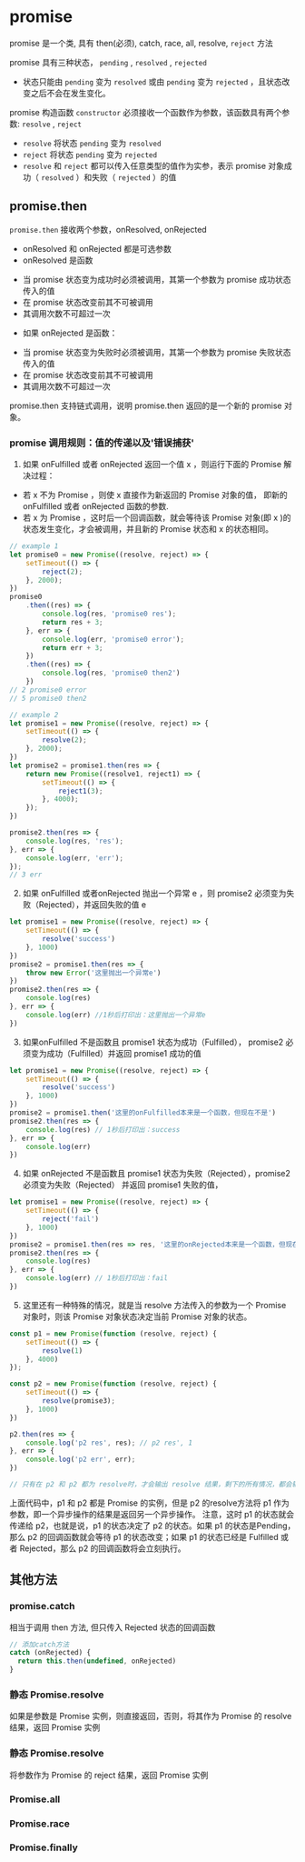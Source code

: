<!--
Created: Sun Apr 26 2020 23:31:43 GMT+0800 (China Standard Time)
Modified: Mon Apr 27 2020 00:02:15 GMT+0800 (China Standard Time)
-->
<!-- js -->

# promise

promise 是一个类, 具有 then(必须), catch, race, all, resolve, `reject` 方法

promise 具有三种状态， `pending` , `resolved` , `rejected` 

* 状态只能由 `pending` 变为 `resolved` 或由 `pending` 变为 `rejected` ，且状态改变之后不会在发生变化。

promise 构造函数 `constructor` 必须接收一个函数作为参数，该函数具有两个参数: `resolve` , `reject` 

* `resolve` 将状态 `pending` 变为 `resolved` 
* `reject` 将状态 `pending` 变为 `rejected` 
* `resolve` 和 `reject` 都可以传入任意类型的值作为实参，表示 promise 对象成功（ `resolved` ）和失败（ `rejected` ）的值

## promise.then

`promise.then` 接收两个参数，onResolved, onRejected

* onResolved 和 onRejected 都是可选参数
* onResolved 是函数

 + 当 promise 状态变为成功时必须被调用，其第一个参数为 promise 成功状态传入的值
 + 在 promise 状态改变前其不可被调用
 + 其调用次数不可超过一次

* 如果 onRejected 是函数：

 + 当 promise 状态变为失败时必须被调用，其第一个参数为 promise 失败状态传入的值
 + 在 promise 状态改变前其不可被调用
 + 其调用次数不可超过一次

promise.then 支持链式调用，说明 promise.then 返回的是一个新的 promise 对象。

### promise 调用规则：值的传递以及'错误捕获'

1. 如果 onFulfilled 或者 onRejected 返回一个值 x ，则运行下面的 Promise 解决过程：

 * 若 x 不为 Promise ，则使 x 直接作为新返回的 Promise 对象的值， 即新的onFulfilled 或者 onRejected 函数的参数.
 * 若 x 为 Promise ，这时后一个回调函数，就会等待该 Promise 对象(即 x )的状态发生变化，才会被调用，并且新的 Promise 状态和 x 的状态相同。

``` js
// example 1
let promise0 = new Promise((resolve, reject) => {
    setTimeout(() => {
        reject(2);
    }, 2000);
})
promise0
    .then((res) => {
        console.log(res, 'promise0 res');
        return res + 3;
    }, err => {
        console.log(err, 'promise0 error');
        return err + 3;
    })
    .then((res) => {
        console.log(res, 'promise0 then2')
    })
// 2 promise0 error
// 5 promise0 then2
```

``` js
// example 2
let promise1 = new Promise((resolve, reject) => {
    setTimeout(() => {
        resolve(2);
    }, 2000);
})
let promise2 = promise1.then(res => {
    return new Promise((resolve1, reject1) => {
        setTimeout(() => {
            reject1(3);
        }, 4000);
    });
})

promise2.then(res => {
    console.log(res, 'res');
}, err => {
    console.log(err, 'err');
});
// 3 err
```

2. 如果 onFulfilled 或者onRejected 抛出一个异常 e ，则 promise2 必须变为失败（Rejected），并返回失败的值 e

``` js
let promise1 = new Promise((resolve, reject) => {
    setTimeout(() => {
        resolve('success')
    }, 1000)
})
promise2 = promise1.then(res => {
    throw new Error('这里抛出一个异常e')
})
promise2.then(res => {
    console.log(res)
}, err => {
    console.log(err) //1秒后打印出：这里抛出一个异常e
})
```

3. 如果onFulfilled 不是函数且 promise1 状态为成功（Fulfilled）， promise2 必须变为成功（Fulfilled）并返回 promise1 成功的值

``` js
let promise1 = new Promise((resolve, reject) => {
    setTimeout(() => {
        resolve('success')
    }, 1000)
})
promise2 = promise1.then('这里的onFulfilled本来是一个函数，但现在不是')
promise2.then(res => {
    console.log(res) // 1秒后打印出：success
}, err => {
    console.log(err)
})
```

4. 如果 onRejected 不是函数且 promise1 状态为失败（Rejected），promise2必须变为失败（Rejected） 并返回 promise1 失败的值，

``` js
let promise1 = new Promise((resolve, reject) => {
    setTimeout(() => {
        reject('fail')
    }, 1000)
})
promise2 = promise1.then(res => res, '这里的onRejected本来是一个函数，但现在不是')
promise2.then(res => {
    console.log(res)
}, err => {
    console.log(err) // 1秒后打印出：fail
})
```
5. 这里还有一种特殊的情况，就是当 resolve 方法传入的参数为一个 Promise 对象时，则该 Promise 对象状态决定当前 Promise 对象的状态。

```js
const p1 = new Promise(function (resolve, reject) {
    setTimeout(() => {
        resolve(1)
    }, 4000)
});

const p2 = new Promise(function (resolve, reject) {
    setTimeout(() => {
        resolve(promise3);
    }, 1000)
})

p2.then(res => {
    console.log('p2 res', res); // p2 res', 1
}, err => {
    console.log('p2 err', err);
})

// 只有在 p2 和 p2 都为 resolve时，才会输出 resolve 结果，剩下的所有情况，都会输出 `p2 err Promise {<pending>}`

```
上面代码中，p1 和 p2 都是 Promise 的实例，但是 p2 的resolve方法将 p1 作为参数，即一个异步操作的结果是返回另一个异步操作。
注意，这时 p1 的状态就会传递给 p2，也就是说，p1 的状态决定了 p2 的状态。如果 p1 的状态是Pending，那么 p2 的回调函数就会等待 p1 的状态改变；如果 p1 的状态已经是 Fulfilled 或者 Rejected，那么 p2 的回调函数将会立刻执行。

## 其他方法

### promise.catch
相当于调用 then 方法, 但只传入 Rejected 状态的回调函数
```js
// 添加catch方法
catch (onRejected) {
  return this.then(undefined, onRejected)
}
```

### 静态 Promise.resolve
 如果是参数是 Promise 实例，则直接返回，否则，将其作为 Promise 的 resolve 结果，返回 Promise 实例
 
### 静态 Promise.resolve
 将参数作为 Promise 的 reject 结果，返回 Promise 实例

### Promise.all

### Promise.race

### Promise.finally


